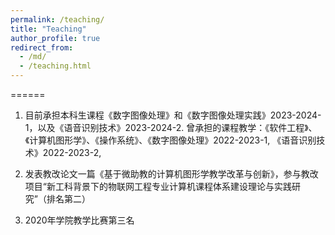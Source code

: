 ```yaml
---
permalink: /teaching/
title: "Teaching"
author_profile: true
redirect_from: 
  - /md/
  - /teaching.html
---
```


======

1. 目前承担本科生课程《数字图像处理》和《数字图像处理实践》2023-2024-1，以及《语音识别技术》2023-2024-2. 曾承担的课程教学：《软件工程》、《计算机图形学》、《操作系统》、《数字图像处理》2022-2023-1, 《语音识别技术》2022-2023-2, 
   
2. 发表教改论文一篇《基于微助教的计算机图形学教学改革与创新》，参与教改项目“新工科背景下的物联网工程专业计算机课程体系建设理论与实践研究”（排名第二）
  
3. 2020年学院教学比赛第三名
